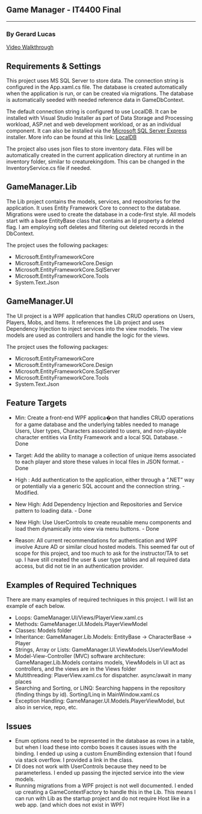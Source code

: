 ﻿## **Game Manager** - IT4400 Final
---
### By Gerard Lucas  

[Video Walkthrough](https://www.youtube.com/watch?v=F9ZlS_k0NhE)

## Requirements & Settings

This project uses MS SQL Server to store data. The connection string is configured in the App.xaml.cs file. The database is created automatically
when the application is run, or can be created via migrations. The database is automatically seeded with needed reference data in GameDbContext.

The default connection string is configured to use LocalDB. It can be installed with Visual Studio Installer as part of Data Storage and Processing workload,
ASP.net and web development workload, or as an individual component. It can also be installed via the [Microsoft SQL Server Express](https://www.microsoft.com/en-us/sql-server/sql-server-downloads) installer.
More info can be found at this link: [LocalDB](https://learn.microsoft.com/en-us/sql/database-engine/configure-windows/sql-server-express-localdb?view=sql-server-ver16)

The project also uses json files to store inventory data. Files will be automatically created in the current application directory at runtime in an inventory folder, similar to creaturekingdom. This can be changed in the InventoryService.cs file if needed.

## GameManager.Lib

The Lib project contains the models, services, and repositories for the application. It uses Entity Framework Core to connect to the database. Migrations were used
to create the database in a code-first style. All models start with a base EntityBase class that contains an Id property a deleted flag. I am employing soft deletes
and filtering out deleted records in the DbContext.

The project uses the following packages:

+ Microsoft.EntityFrameworkCore
+ Microsoft.EntityFrameworkCore.Design
+ Microsoft.EntityFrameworkCore.SqlServer
+ Microsoft.EntityFrameworkCore.Tools
+ System.Text.Json

## GameManager.UI

The UI project is a WPF application that handles CRUD operations on Users, Players, Mobs, and Items. It references the Lib project
and uses Dependency Injection to inject services into the view models. The view models are used as controllers and handle the logic for the views.

The project uses the following packages:

+ Microsoft.EntityFrameworkCore
+ Microsoft.EntityFrameworkCore.Design
+ Microsoft.EntityFrameworkCore.SqlServer
+ Microsoft.EntityFrameworkCore.Tools
+ System.Text.Json

## Feature Targets

+ Min: Create a front-end WPF applica�on that handles CRUD operations for a game database and
the underlying tables needed to manage Users, User types, Characters associated to users, and
non-playable character entities via Entity Framework and a local SQL Database. - Done
+ Target: Add the ability to manage a collection of unique items associated to each player and
store these values in local files in JSON format. - Done
+ High : Add authentication to the application, either through a “.NET” way or potentially via a generic SQL account
and the connection string. - Modified.
+ New High: Add Dependency Injection and Repositories and Service pattern to loading data. - Done
+ New High: Use UserControls to create reusable menu components and load them dynamically into view via menu buttons. - Done

+ Reason: All current recommendations for authentication and WPF involve Azure AD or similar cloud hosted models. This seemed far out of
scope for this project, and too much to ask for the instructor/TA to set up. I have still created the user & user type tables and all
required data access, but did not tie in an authentication provider.

## Examples of Required Techniques

There are many examples of required techniques in this project. I will list an example of each below.

+ Loops: GameManager.UI/Views/PlayerView.xaml.cs
+ Methods: GameManager.UI.Models.PlayerViewModel
+ Classes: Models folder
+ Inheritance: GameManager.Lib.Models: EntityBase -> CharacterBase -> Player
+ Strings, Array or Lists: GameManager.UI.ViewModels.UserViewModel
+ Model-View-Controller (MVC) software architecture: GameManager.Lib.Models contains models, ViewModels in UI act as controllers, and the views are in the Views folder
+ Multithreading: PlaverView.xaml.cs for dispatcher. async/await in many places
+ Searching and Sorting, or LINQ: Searching happens in the repository (finding things by id). Sorting/Linq in MainWindow.xaml.cs
+ Exception Handling: GameManager.UI.Models.PlayerViewModel, but also in service, repo, etc.

## Issues

+ Enum options need to be represented in the database as rows in a table, but when I load these into combo boxes it causes issues
with the binding. I ended up using a custom EnumBinding extension that I found via stack overflow. I provided a link in the class.
+ DI does not work with UserControls because they need to be parameterless. I ended up passing the injected service into the view models.
+ Running migrations from a WPF project is not well documented. I ended up creating a GameContextFactory to handle this in the Lib.
This means I can run with Lib as the startup project and do not require Host like in a web app. (and which does not exist in WPF)